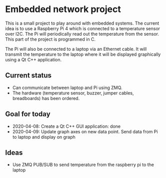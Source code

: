 # Embedded network project
This is a small project to play around with embedded systems. The current idea is to use a Raspberry Pi 4 which is
connected to a temperature sensor over I2C. The Pi will periodically read out the temperature from the sensor. This part
of the project is programmed in C.

The Pi will also be connected to a laptop via an Ethernet cable. It will transmit the temperature to the laptop where it
will be displayed graphically using a Qt C++ application.

## Current status
* Can communicate between laptop and Pi using ZMQ.
* The hardware (temperature sensor, buzzer, jumper cables, breadboards) has been ordered.

## Goal for today
* 2020-04-08: Create a Qt C++ GUI application: done
* 2020-04-09: Update graph axes on new data point. Send data from Pi to laptop and display on graph

## Ideas
* Use ZMQ PUB/SUB to send temperature from the raspberry pi to the laptop
